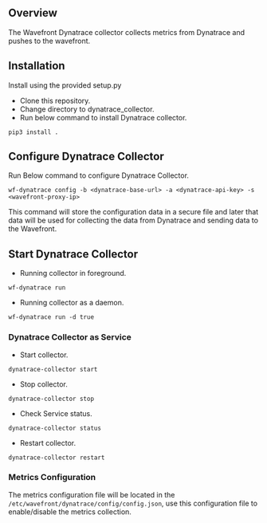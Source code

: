 ## Overview
The Wavefront Dynatrace collector collects metrics from Dynatrace and pushes to the wavefront.

## Installation

Install using the provided setup.py
- Clone this repository.
- Change directory to dynatrace_collector.
- Run below command to install Dynatrace collector.

```
pip3 install .
```

## Configure Dynatrace Collector
Run Below command to configure Dynatrace Collector.
```
wf-dynatrace config -b <dynatrace-base-url> -a <dynatrace-api-key> -s <wavefront-proxy-ip> 
```

This command will store the configuration data in a secure file and later that data will be used for collecting the data from Dynatrace and sending data to the Wavefront.

## Start Dynatrace Collector
- Running collector in foreground.
```
wf-dynatrace run
```

- Running collector as a daemon.
```
wf-dynatrace run -d true
```

### Dynatrace Collector as Service
- Start collector.
```
dynatrace-collector start
```

- Stop collector.
```
dynatrace-collector stop
```
- Check Service status.
```
dynatrace-collector status
```

- Restart  collector.
```
dynatrace-collector restart
```

### Metrics Configuration
The metrics configuration file will be located in the `/etc/wavefront/dynatrace/config/config.json`, use this configuration file to enable/disable the metrics collection.